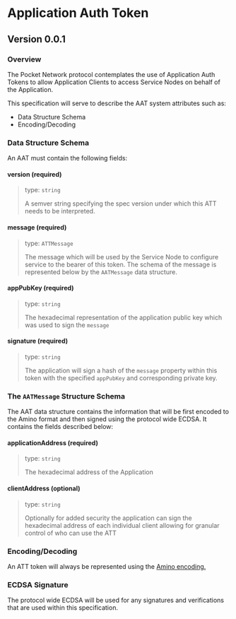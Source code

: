 # Application Auth Token
## Version 0.0.1

### Overview
The Pocket Network protocol contemplates the use of Application Auth Tokens to allow Application Clients to access Service Nodes on behalf of the Application.

This specification will serve to describe the AAT system attributes such as:

- Data Structure Schema
- Encoding/Decoding

### Data Structure Schema
An AAT must contain the following fields:

#### version (required)
> type: `string`
>
> A semver string specifying the spec version under which this ATT needs to be interpreted.

#### message (required)
> type: `ATTMessage`
>
> The message which will be used by the Service Node to configure service to the bearer of this token.
> The schema of the message is represented below by the `AATMessage` data structure.

#### appPubKey (required)
> type: `string`
>
> The hexadecimal representation of the application public key which was used to sign the `message`

#### signature (required)
> type: `string`
>
> The application will sign a hash of the `message` property within this token with the specified `appPubKey` and corresponding private key.

### The `AATMessage` Structure Schema
The AAT data structure contains the information that will be first encoded to the Amino format and then signed using the protocol wide ECDSA. It contains the fields described below:

#### applicationAddress (required)
> type: `string`
>
> The hexadecimal address of the Application

#### clientAddress (optional)
> type: `string`
>
> Optionally for added security the application can sign the hexadecimal address of each individual client allowing for granular control of who can use the ATT

### Encoding/Decoding
An ATT token will always be represented using the [Amino encoding.](https://github.com/tendermint/go-amino)

### ECDSA Signature
The protocol wide ECDSA will be used for any signatures and verifications that are used within this specification.
